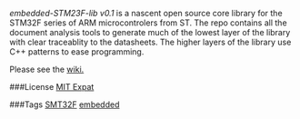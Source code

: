 *embedded-STM23F-lib v0.1* is a nascent open source core library for the STM32F 
series of ARM microcontrolers from ST. The repo contains all the document 
analysis tools to generate much of the lowest layer of the library with 
clear traceablity to the datasheets. The higher layers of the library use 
C++ patterns to ease programming.

Please see the [wiki.](http://github.com/ashima/embedded-STM32F-lib/wiki)

###License
[MIT Expat](http://ashimagroup.net/os/license/mit-expat)

###Tags
[SMT32F](http://ashimagroup.net/os/tag/STM32F)
[embedded](http://ashimagroup.net/os/tag/embedded)


